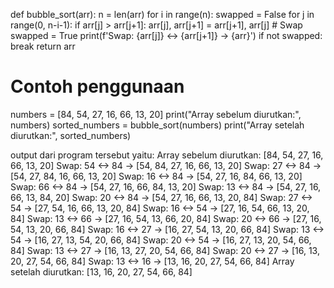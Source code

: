 def bubble_sort(arr):
    n = len(arr)
    for i in range(n):
        swapped = False
        for j in range(0, n-i-1):
            if arr[j] > arr[j+1]:
                arr[j], arr[j+1] = arr[j+1], arr[j]  # Swap
                swapped = True
                print(f'Swap: {arr[j]} <-> {arr[j+1]} -> {arr}')
        if not swapped:
            break
    return arr

# Contoh penggunaan
numbers = [84, 54, 27, 16, 66, 13, 20]
print("Array sebelum diurutkan:", numbers)
sorted_numbers = bubble_sort(numbers)
print("Array setelah diurutkan:", sorted_numbers)

output dari program tersebut yaitu:
Array sebelum diurutkan: [84, 54, 27, 16, 66, 13, 20]
Swap: 54 <-> 84 -> [54, 84, 27, 16, 66, 13, 20]
Swap: 27 <-> 84 -> [54, 27, 84, 16, 66, 13, 20]
Swap: 16 <-> 84 -> [54, 27, 16, 84, 66, 13, 20]
Swap: 66 <-> 84 -> [54, 27, 16, 66, 84, 13, 20]
Swap: 13 <-> 84 -> [54, 27, 16, 66, 13, 84, 20]
Swap: 20 <-> 84 -> [54, 27, 16, 66, 13, 20, 84]
Swap: 27 <-> 54 -> [27, 54, 16, 66, 13, 20, 84]
Swap: 16 <-> 54 -> [27, 16, 54, 66, 13, 20, 84]
Swap: 13 <-> 66 -> [27, 16, 54, 13, 66, 20, 84]
Swap: 20 <-> 66 -> [27, 16, 54, 13, 20, 66, 84]
Swap: 16 <-> 27 -> [16, 27, 54, 13, 20, 66, 84]
Swap: 13 <-> 54 -> [16, 27, 13, 54, 20, 66, 84]
Swap: 20 <-> 54 -> [16, 27, 13, 20, 54, 66, 84]
Swap: 13 <-> 27 -> [16, 13, 27, 20, 54, 66, 84]
Swap: 20 <-> 27 -> [16, 13, 20, 27, 54, 66, 84]
Swap: 13 <-> 16 -> [13, 16, 20, 27, 54, 66, 84]
Array setelah diurutkan: [13, 16, 20, 27, 54, 66, 84]

